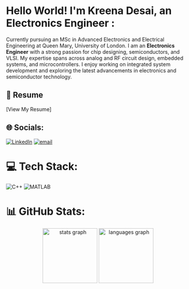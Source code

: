 # Hello World! I'm Kreena Desai, an Electronics Engineer :
Currently pursuing an MSc in Advanced Electronics and Electrical Engineering at Queen Mary, University of London. I am an **Electronics Engineer** with a strong passion for chip designing, semiconductors, and VLSI. My expertise spans across analog and RF circuit design, embedded systems, and microcontrollers. I enjoy working on integrated system development and exploring the latest advancements in electronics and semiconductor technology. 

## 📄 Resume
[View My Resume] 

## 🌐 Socials:
[![LinkedIn](https://img.shields.io/badge/LinkedIn-%230077B5.svg?logo=linkedin&logoColor=white)](https://www.linkedin.com/in/kreena-desai/)
[![email](https://img.shields.io/badge/Email-D14836?logo=gmail&logoColor=white)](mailto:kreena.desai30@gmail.com) 

# 💻 Tech Stack:
![C++](https://img.shields.io/badge/c++-%2300599C.svg?style=flat-square&logo=c%2B%2B&logoColor=white) ![MATLAB](https://img.shields.io/badge/MATLAB-%23E1672E.svg?style=flat-square&logo=matlab&logoColor=white) 




 

# 📊 GitHub Stats:
<div align="center">
  <img src="https://github-readme-stats.vercel.app/api?username=Kreena30&hide_title=false&hide_rank=false&show_icons=true&include_all_commits=true&count_private=true&disable_animations=false&theme=dracula&locale=en&hide_border=false" height="150" alt="stats graph"  />
  <img src="https://github-readme-stats.vercel.app/api/top-langs?username=Kreena30&locale=en&hide_title=false&layout=compact&card_width=320&langs_count=5&theme=dracula&hide_border=false" height="150" alt="languages graph"  />
</div>




